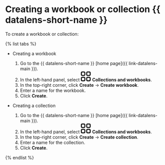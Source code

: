 # Creating a workbook or collection {{ datalens-short-name }}

To create a workbook or collection:

{% list tabs %}

- Creating a workbook

   1. Go to the {{ datalens-short-name }} [home page]({{ link-datalens-main }}).
   1. In the left-hand panel, select ![collections](../../_assets/datalens/collections.svg) **Collections and workbooks**.
   1. In the top-right corner, click **Create** → **Create workbook**.
   1. Enter a name for the workbook.
   1. Click **Create**.

- Creating a collection

   1. Go to the {{ datalens-short-name }} [home page]({{ link-datalens-main }}).
   1. In the left-hand panel, select ![collections](../../_assets/datalens/collections.svg) **Collections and workbooks**.
   1. In the top-right corner, click **Create** → **Create collection**.
   1. Enter a name for the collection.
   1. Click **Create**.

{% endlist %}
